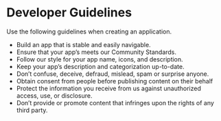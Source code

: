 # Developer Guidelines

Use the following guidelines when creating an application.

* Build an app that is stable and easily navigable.  
* Ensure that your app’s meets our Community Standards.
* Follow our style for your app name, icons, and description.
* Keep your app’s description and categorization up-to-date. 
* Don’t confuse, deceive, defraud, mislead, spam or surprise anyone.  
* Obtain consent from people before publishing content on their behalf
* Protect the information you receive from us against unauthorized access, use, or disclosure.
* Don’t provide or promote content that infringes upon the rights of any third party.

